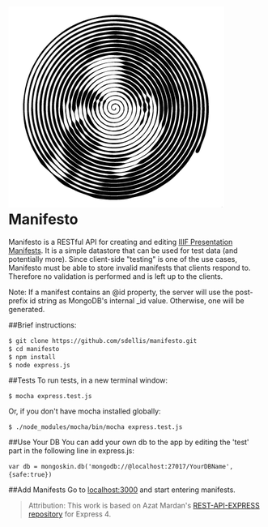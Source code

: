 ![manifesto icon](public/img/manifesto.png?raw=true) Manifesto
=============================================================================

Manifesto is a RESTful API for creating and editing [IIIF Presentation Manifests](http://iiif.io/api/presentation/2.0/). It is a simple datastore that can be used for test data (and potentially more).  Since client-side "testing" is one of the use cases, Manifesto must be able to store invalid manifests that clients respond to.  Therefore no validation is performed and is left up to the clients.

Note: If a manifest contains an @id property, the server will use the post-prefix id string as MongoDB's internal _id value.  Otherwise, one will be generated.

##Brief instructions:

```
$ git clone https://github.com/sdellis/manifesto.git
$ cd manifesto
$ npm install
$ node express.js
```

##Tests
To run tests, in a new terminal window:

```
$ mocha express.test.js
```

Or, if you don't have mocha installed globally:

```
$ ./node_modules/mocha/bin/mocha express.test.js
```

##Use Your DB
You can add your own db to the app by editing the 'test' part in the following line in express.js:
```
var db = mongoskin.db('mongodb://@localhost:27017/YourDBName', {safe:true})
```

##Add Manifests
Go to [localhost:3000](http://localhost:3000) and start entering manifests.

> Attribution: This work is based on Azat Mardan's [REST-API-EXPRESS repository](https://github.com/azat-co/rest-api-express) for Express 4.
